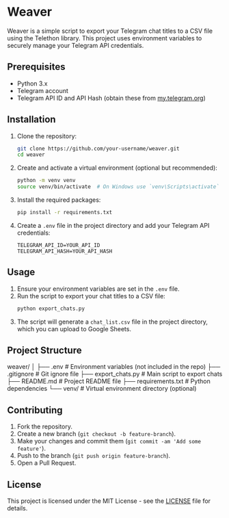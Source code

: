 # Weaver

Weaver is a simple script to export your Telegram chat titles to a CSV file using the Telethon library. This project uses environment variables to securely manage your Telegram API credentials.

## Prerequisites

- Python 3.x
- Telegram account
- Telegram API ID and API Hash (obtain these from [my.telegram.org](https://my.telegram.org))

## Installation

1. Clone the repository:

   ```bash
   git clone https://github.com/your-username/weaver.git
   cd weaver
   ```

2. Create and activate a virtual environment (optional but recommended):

   ```bash
   python -m venv venv
   source venv/bin/activate  # On Windows use `venv\Scripts\activate`
   ```

3. Install the required packages:

   ```bash
   pip install -r requirements.txt
   ```

4. Create a `.env` file in the project directory and add your Telegram API credentials:
   ```plaintext
   TELEGRAM_API_ID=YOUR_API_ID
   TELEGRAM_API_HASH=YOUR_API_HASH
   ```

## Usage

1. Ensure your environment variables are set in the `.env` file.
2. Run the script to export your chat titles to a CSV file:
   ```bash
   python export_chats.py
   ```
3. The script will generate a `chat_list.csv` file in the project directory, which you can upload to Google Sheets.

## Project Structure

weaver/
│
├── .env # Environment variables (not included in the repo)
├── .gitignore # Git ignore file
├── export_chats.py # Main script to export chats
├── README.md # Project README file
├── requirements.txt # Python dependencies
└── venv/ # Virtual environment directory (optional)

## Contributing

1. Fork the repository.
2. Create a new branch (`git checkout -b feature-branch`).
3. Make your changes and commit them (`git commit -am 'Add some feature'`).
4. Push to the branch (`git push origin feature-branch`).
5. Open a Pull Request.

## License

This project is licensed under the MIT License - see the [LICENSE](LICENSE.md) file for details.
